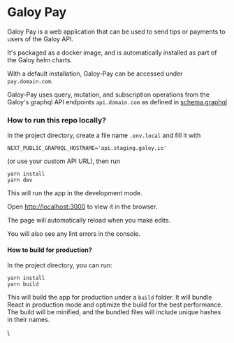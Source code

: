 # Galoy Pay

Galoy Pay is a web application that can be used to send tips or payments to users of the Galoy API.

It's packaged as a docker image, and is automatically installed as part of the Galoy helm charts.

With a default installation, Galoy-Pay can be accessed under `pay.domain.com`.

Galoy-Pay uses query, mutation, and subscription operations from the Galoy's graphql API endpoints `api.domain.com` as defined in [schema.graphql](https://github.com/GaloyMoney/galoy/blob/main/src/graphql/main/schema.graphql)

### How to run this repo locally?

In the project directory, create a file name `.env.local` and fill it with

```
NEXT_PUBLIC_GRAPHQL_HOSTNAME='api.staging.galoy.io'
```

(or use your custom API URL), then run

```
yarn install
yarn dev
```

This will run the app in the development mode.

Open [http://localhost:3000](http://localhost:3000/) to view it in the browser.

The page will automatically reload when you make edits.

You will also see any lint errors in the console.

#### How to build for production?

In the project directory, you can run:

```
yarn install
yarn build
```

This will build the app for production under a `build` folder. It will bundle React in production mode and optimize the build for the best performance. The build will be minified, and the bundled files will include unique hashes in their names.

\
